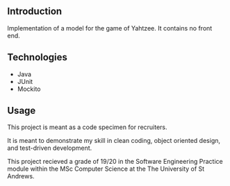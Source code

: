 ## Introduction

Implementation of a model for the game of Yahtzee. It contains no front end.

## Technologies

- Java
- JUnit
- Mockito

## Usage

This project is meant as a code specimen for recruiters.

It is meant to demonstrate my skill in clean coding, object oriented design, and test-driven development.

This project recieved a grade of 19/20 in the Software Engineering Practice module within the MSc Computer Science at the The University of St Andrews.
